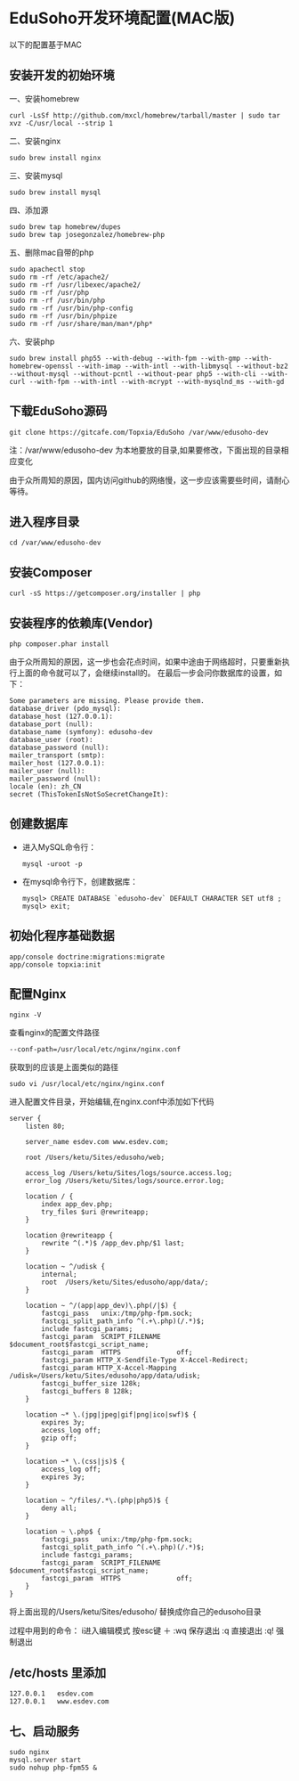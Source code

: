 # EduSoho开发环境配置(MAC版)

以下的配置基于MAC

## 安装开发的初始环境

一、安装homebrew 

    curl -LsSf http://github.com/mxcl/homebrew/tarball/master | sudo tar xvz -C/usr/local --strip 1

二、安装nginx 

    sudo brew install nginx

三、安装mysql

    sudo brew install mysql 

四、添加源 

    sudo brew tap homebrew/dupes 
    sudo brew tap josegonzalez/homebrew-php 

五、删除mac自带的php 

    sudo apachectl stop 
    sudo rm -rf /etc/apache2/ 
    sudo rm -rf /usr/libexec/apache2/ 
    sudo rm -rf /usr/php 
    sudo rm -rf /usr/bin/php 
    sudo rm -rf /usr/bin/php-config 
    sudo rm -rf /usr/bin/phpize 
    sudo rm -rf /usr/share/man/man*/php* 

六、安装php 

    sudo brew install php55 --with-debug --with-fpm --with-gmp --with-homebrew-openssl --with-imap --with-intl --with-libmysql --without-bz2 --without-mysql --without-pcntl --without-pear php5 --with-cli --with-curl --with-fpm --with-intl --with-mcrypt --with-mysqlnd_ms --with-gd

## 下载EduSoho源码

    git clone https://gitcafe.com/Topxia/EduSoho /var/www/edusoho-dev

注：/var/www/edusoho-dev 为本地要放的目录,如果要修改，下面出现的目录相应变化

由于众所周知的原因，国内访问github的网络慢，这一步应该需要些时间，请耐心等待。

## 进入程序目录

    cd /var/www/edusoho-dev

## 安装Composer

    curl -sS https://getcomposer.org/installer | php

## 安装程序的依赖库(Vendor)

    php composer.phar install

由于众所周知的原因，这一步也会花点时间，如果中途由于网络超时，只要重新执行上面的命令就可以了，会继续install的。
在最后一步会问你数据库的设置，如下：

    Some parameters are missing. Please provide them.
    database_driver (pdo_mysql):    
    database_host (127.0.0.1): 
    database_port (null): 
    database_name (symfony): edusoho-dev
    database_user (root): 
    database_password (null): 
    mailer_transport (smtp): 
    mailer_host (127.0.0.1): 
    mailer_user (null):  
    mailer_password (null): 
    locale (en): zh_CN
    secret (ThisTokenIsNotSoSecretChangeIt): 

## 创建数据库

  * 进入MySQL命令行：

        mysql -uroot -p

  * 在mysql命令行下，创建数据库：

        mysql> CREATE DATABASE `edusoho-dev` DEFAULT CHARACTER SET utf8 ; 
        mysql> exit;


## 初始化程序基础数据

    app/console doctrine:migrations:migrate
    app/console topxia:init


## 配置Nginx

    nginx -V 

查看nginx的配置文件路径

    --conf-path=/usr/local/etc/nginx/nginx.conf

获取到的应该是上面类似的路径

    sudo vi /usr/local/etc/nginx/nginx.conf

进入配置文件目录，开始编辑,在nginx.conf中添加如下代码

    server {
        listen 80;

        server_name esdev.com www.esdev.com;

        root /Users/ketu/Sites/edusoho/web;

        access_log /Users/ketu/Sites/logs/source.access.log;
        error_log /Users/ketu/Sites/logs/source.error.log;

        location / {
            index app_dev.php;
            try_files $uri @rewriteapp;
        }

        location @rewriteapp {
            rewrite ^(.*)$ /app_dev.php/$1 last;
        }

        location ~ ^/udisk {
            internal;
            root  /Users/ketu/Sites/edusoho/app/data/;
        }

        location ~ ^/(app|app_dev)\.php(/|$) {
            fastcgi_pass   unix:/tmp/php-fpm.sock;
            fastcgi_split_path_info ^(.+\.php)(/.*)$;
            include fastcgi_params;
            fastcgi_param  SCRIPT_FILENAME    $document_root$fastcgi_script_name;
            fastcgi_param  HTTPS              off;
            fastcgi_param HTTP_X-Sendfile-Type X-Accel-Redirect;
            fastcgi_param HTTP_X-Accel-Mapping /udisk=/Users/ketu/Sites/edusoho/app/data/udisk;
            fastcgi_buffer_size 128k;
            fastcgi_buffers 8 128k;
        }

        location ~* \.(jpg|jpeg|gif|png|ico|swf)$ {
            expires 3y;
            access_log off;
            gzip off;
        }

        location ~* \.(css|js)$ {
            access_log off;
            expires 3y;
        }

        location ~ ^/files/.*\.(php|php5)$ {
            deny all;
        }

        location ~ \.php$ {
            fastcgi_pass   unix:/tmp/php-fpm.sock;
            fastcgi_split_path_info ^(.+\.php)(/.*)$;
            include fastcgi_params;
            fastcgi_param  SCRIPT_FILENAME    $document_root$fastcgi_script_name;
            fastcgi_param  HTTPS              off;
        }
    }

将上面出现的/Users/ketu/Sites/edusoho/ 替换成你自己的edusoho目录

过程中用到的命令： i进入编辑模式  按esc键 ＋ :wq 保存退出 :q 直接退出 :q! 强制退出 

##  /etc/hosts 里添加 

    127.0.0.1   esdev.com
    127.0.0.1   www.esdev.com


## 七、启动服务

    sudo nginx 
    mysql.server start
    sudo nohup php-fpm55 &

